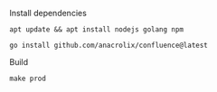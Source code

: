 
Install dependencies

```
apt update && apt install nodejs golang npm
```
```
go install github.com/anacrolix/confluence@latest
```

Build
```
make prod
```

